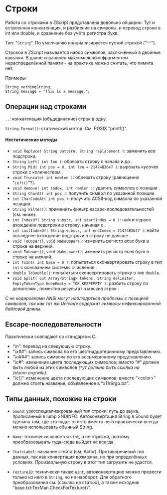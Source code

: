 # Строки

Работа со строками в ZScript представлена довольно обширно. Тут и встроенная конкатенация, и разбиение на символы, и перевод строки в int или double, и сравнение без учёта регистра букв.

Тип: "`String`". По умолчанию инициализируется пустой строкой ("`""`").

Строкой в ZScript называется набор символов, заключённый в двойные кавычки. В длине ограничен максимальным фрагментом нераспределённой памяти - на практике можно считать, что лимита нет.

Примеры:

```
String nothingString;
String message = "This is a message.";
```


## Операции над строками

`..`: конкатенация (объдединение) строк в одну.

`String.Format()`: статический метод. См. POSIX "printf()".

#### Нестатические методы

* `void Replace( String pattern, String replacement )`: заменить все подстроки.
* `String Left( int len )`: обрезать строку с начала и до <len>.
* `String Mid( int pos = 0, int len = 2147483647 )`: вырезать кусочек строки с <pos> количеством <len>.
* `void Truncate( int newlen )`: обрезать строку (равноценно "`Left()`"?).
* `void Remove( int index, int remlen )`: удалить <remlen> символов с позиции <index>.
* `String CharAt( int pos )`: получить символ по указанной позиции.
* `int CharCodeAt( int pos )`: получить ACSII-код символа по указанной позиции.
* `String Filter()`: применить фильтр escape-последовательностей (см. ниже).
* `int IndexOf( String substr, int startIndex = 0 )`: найти первое вхождение подстроки в строку, начиная с <startIndex>.
* `int LastIndexOf( String substr, int endIndex = 2147483647 )`: найти последнее вхождение подстроки в строку не дальше <endIndex>.
* `void ToUpper()`, `void MakeUpper()`: изменить регистр всех букв в строке на верхний.
* `void ToLower()`, `void MakeLower()`: изменить регистр всех букв в строке на нижний.
* `int ToInt( int base = 0 )`: попытаться сконвертировать строку в тип `int` с основанием системы счисления <base>.
* `double ToDouble()`: попытаться сконвертировать строку в тип `double`.
* `void Split( out Array<String> tokens, String delimiter, EmptyTokenType keepEmpty = TOK_KEEPEMPTY )`: разбить строку по делителям <delimiter>, поместив результат в массив строк <tokens>.

_С не кодировками ANSI могут наблюдаться проблемы с позицией символов, так как тот же Unicode содержит символы нефиксированной байтовой длины._



## Escape-последовательности

Практически совпадают со стандартом C.

* “\n”: перевод на следующую строку.
* “\x##”: запись символа по его шестнадцатеричному представлению.
* “\o###”: запись символа по его восьмеричному представлению.
* “\c#”: изменение цвета последующих символов; вместо “#” должен быть любой из этих символов _(тут должна быть ссылка на zdoom.org/wiki)_.
* “\c[<color>]”: изменение цвета последующих символов; вместо “\<color\>” должно стоять название, объявленное в “x11r6rgb.txt”.

## Типы данных, похожие на строки

* `Sound`: узкоспециализированный тип строки: путь до звука, прописанный в lump SNDINFO. Автоконвертация String в Sound будет сделана там, где это надо; то есть вместо него практически всегда можно использовать обычный String.

* `Name`: технически является `uint`, а не строкой, поэтому преобразовывать туда-сюда выйдет не всегда.

* `StateLabel`: название стейта (см. Actor). Противоречивый тип данных, так как конвертация возможна, но при определённых условиях. Произвольную строку в этот тип загрузить не удастся.

* `TextureID`: технически также `uint`, автоконвертацию можно провести только из него в `String`, но не наоборот. Для обратного преобразования см. [ссылка на статью], а также исходник "base.txt:TexMan.CheckForTexture()".

